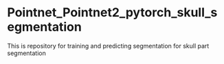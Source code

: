 # Pointnet_Pointnet2_pytorch_skull_segmentation
This is repository for training and predicting segmentation for skull part segmentation
